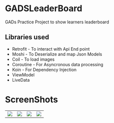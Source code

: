 # GADSLeaderBoard
GADs Practice Project to show learners leaderboard

## Libraries used
* Retrofit - To interact with Api End point
* Moshi - To Deserialize and map Json Models
* Coil - To load images
* Coroutine - For Asyncronous data processing
* Koin - For Dependency Injection
* ViewModel
* LiveData

# ScreenShots
<table>
<tr>
<td>

 <img src =  "screenshots/lead_hour_pg.png"/>

 </td>
 <td>

 <img src ="screenshots/lead_skil_pg.png"/>

 </td>

   <td>
<img src = "screenshots/sbt_page.png" />
  </td>
  <td>
  <img src = "screenshots/splash_pg.png"/>
</td>
    </tr>
</table>
